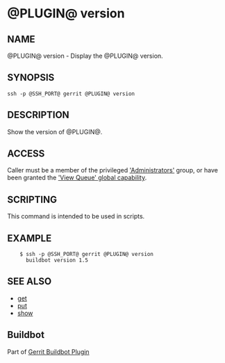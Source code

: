 @PLUGIN@ version
================

NAME
----
@PLUGIN@ version - Display the @PLUGIN@ version.

SYNOPSIS
--------
```
ssh -p @SSH_PORT@ gerrit @PLUGIN@ version
```

DESCRIPTION
-----------
Show the version of @PLUGIN@.

ACCESS
------
Caller must be a member of the privileged ['Administrators'][1] group,
or have been granted the ['View Queue' global capability][2].

[1]: ../../../Documentation/access-control.html#administrators
[2]: ../../../Documentation/access-control.html#capability_viewQueue

SCRIPTING
---------
This command is intended to be used in scripts.


EXAMPLE
-------

```
    $ ssh -p @SSH_PORT@ gerrit @PLUGIN@ version
      buildbot version 1.5
```

SEE ALSO
--------

* [get](cmd-get.html)
* [put](cmd-put.html)
* [show](cmd-show.html)

Buildbot
--------
Part of [Gerrit Buildbot Plugin](index.html)